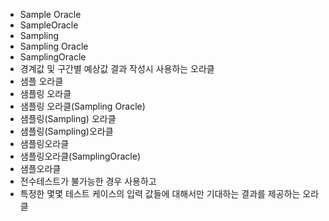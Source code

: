 ﻿- Sample Oracle
- SampleOracle
- Sampling
- Sampling Oracle
- SamplingOracle
- 경계값 및 구간별 예상값 결과 작성시 사용하는 오라클
- 샘플 오라클
- 샘플링 오라클
- 샘플링 오라클(Sampling Oracle)
- 샘플링(Sampling) 오라클
- 샘플링(Sampling)오라클
- 샘플링오라클
- 샘플링오라클(SamplingOracle)
- 샘플오라클
- 전수테스트가 불가능한 경우 사용하고
- 특정한 몇몇 테스트 케이스의 입력 값들에 대해서만 기대하는 결과를 제공하는 오라클
